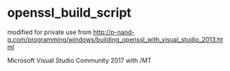# openssl_build_script
modified for private use from http://p-nand-q.com/programming/windows/building_openssl_with_visual_studio_2013.html

Microsoft Visual Studio Community 2017 with /MT

